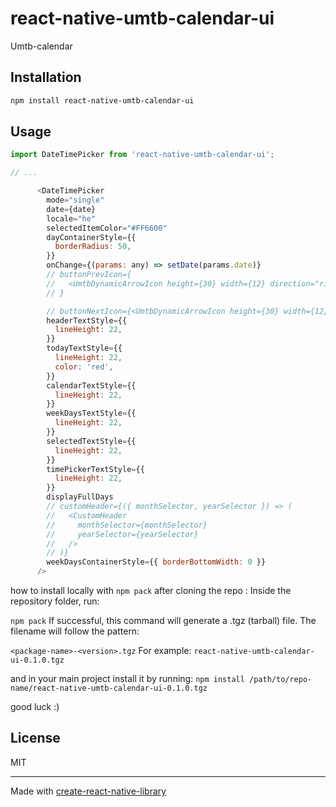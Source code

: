 # react-native-umtb-calendar-ui

Umtb-calendar

## Installation

```sh
npm install react-native-umtb-calendar-ui
```

## Usage

```js
import DateTimePicker from 'react-native-umtb-calendar-ui';

// ...

      <DateTimePicker
        mode="single"
        date={date}
        locale="he"
        selectedItemColor="#FF6600"
        dayContainerStyle={{
          borderRadius: 50,
        }}
        onChange={(params: any) => setDate(params.date)}
        // buttonPrevIcon={
        //   <UmtbDynamicArrowIcon height={30} width={12} direction="right" />
        // }

        // buttonNextIcon={<UmtbDynamicArrowIcon height={30} width={12} />}
        headerTextStyle={{
          lineHeight: 22,
        }}
        todayTextStyle={{
          lineHeight: 22,
          color: 'red',
        }}
        calendarTextStyle={{
          lineHeight: 22,
        }}
        weekDaysTextStyle={{
          lineHeight: 22,
        }}
        selectedTextStyle={{
          lineHeight: 22,
        }}
        timePickerTextStyle={{
          lineHeight: 22,
        }}
        displayFullDays
        // customHeader={({ monthSelector, yearSelector }) => (
        //   <CustomHeader
        //     monthSelector={monthSelector}
        //     yearSelector={yearSelector}
        //   />
        // )}
        weekDaysContainerStyle={{ borderBottomWidth: 0 }}
      />
```

how to install locally with `npm pack` after cloning the repo :
Inside the repository folder, run:

`npm pack`
If successful, this command will generate a .tgz (tarball) file. The filename will follow the pattern:

`<package-name>-<version>.tgz`
For example:
`react-native-umtb-calendar-ui-0.1.0.tgz`

and in your main project install it by running:
`npm install /path/to/repo-name/react-native-umtb-calendar-ui-0.1.0.tgz`

good luck :)

## License

MIT

---

Made with [create-react-native-library](https://github.com/callstack/react-native-builder-bob)

